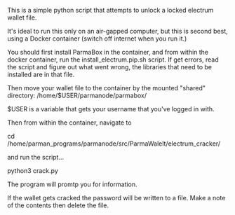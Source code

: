 This is a simple python script that attempts to unlock a locked electrum wallet file.

It's ideal to run this only on an air-gapped computer, but this is second best, 
using a Docker container (switch off internet when you run it.)

You should first install ParmaBox in the container, and from within the docker container, 
run the install_electrum.pip.sh script. If get errors, read the script and figure out
what went wrong, the libraries that need to be installed are in that file.

Then move your wallet file to the container by the mounted "shared" directory:
/home/$USER/parmanode/parmabox/

$USER is a variable that gets your username that you've logged in with.

Then from within the container, navigate to

cd /home/parman_programs/parmanode/src/ParmaWalelt/electrum_cracker/

and run the script...

python3 crack.py

The program will promtp you for information.

If the wallet gets cracked the password will be written to a file. Make a note of
the contents then delete the file.